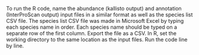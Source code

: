 To run the R code, name the abundance (kallisto output) and annotation (InterProScan output) input files in a similar format as well as the species list CSV file. The species list CSV file was made in Microsoft Excel by typing each species name in order. Each species name should be typed on a separate row of the first column. Export the file as a CSV. In R, set the working directory to the same location as the input files. Run the code line by line.